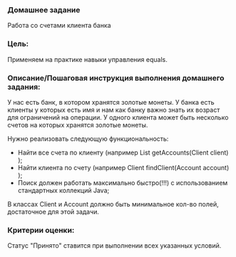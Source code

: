 ### Домашнее задание
Работа со счетами клиента банка

### Цель:
Применяем на практике навыки управления equals.

### Описание/Пошаговая инструкция выполнения домашнего задания:
У нас есть банк, в котором хранятся золотые монеты. 
У банка есть клиенты у которых есть имя и нам как банку важно знать их возраст для ограничений на операции.
У одного клиента может быть несколько счетов на которых хранятся золотые монеты.

Нужно реализовать следующую функциональность:
- Найти все счета по клиенту (например List getAccounts(Client client) );
- Найти клиента по счету (например Client findClient(Account account) );
- Поиск должен работать максимально быстро(!!!) с использованием стандартных коллекций Java;

В классах Client и Account должно быть минимальное кол-во полей, достаточное для этой задачи.

### Критерии оценки:
Статус "Принято" ставится при выполнении всех указанных условий.